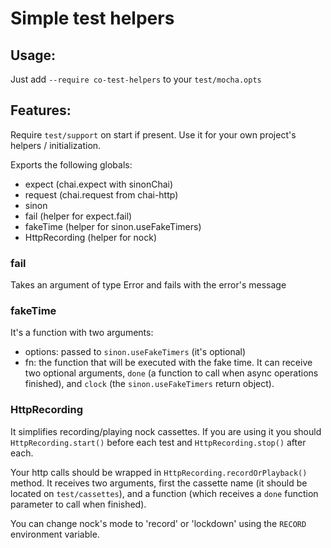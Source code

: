 # Simple test helpers

## Usage:
Just add `--require co-test-helpers` to your `test/mocha.opts`

## Features:
Require `test/support` on start if present. Use it for your own project's
helpers / initialization.

Exports the following globals:
- expect (chai.expect with sinonChai)
- request (chai.request from chai-http)
- sinon
- fail (helper for expect.fail)
- fakeTime (helper for sinon.useFakeTimers)
- HttpRecording (helper for nock)

### fail
Takes an argument of type Error and fails with the error's message

### fakeTime
It's a function with two arguments:
  - options: passed to `sinon.useFakeTimers` (it's optional)
  - fn: the function that will be executed with the fake time. It can receive
    two optional arguments, `done` (a function to call when async operations
    finished), and `clock` (the `sinon.useFakeTimers` return object).

### HttpRecording
It simplifies recording/playing nock cassettes.
If you are using it you should `HttpRecording.start()` before each test and
`HttpRecording.stop()` after each.

Your http calls should be wrapped in `HttpRecording.recordOrPlayback()` method.
It receives two arguments, first the cassette name (it should be located on
`test/cassettes`), and a function (which receives a `done` function parameter to
call when finished).

You can change nock's mode to 'record' or 'lockdown' using the `RECORD`
environment variable.
